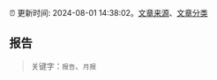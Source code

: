 :alarm_clock: 更新时间: 2024-08-01 14:38:02。[文章来源](/README.md)、[文章分类](/TAGS.md)

## 报告


> 关键字：`报告`、`月报`



